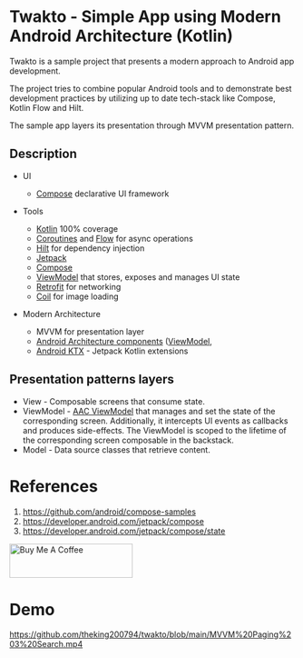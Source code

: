 # Twakto - Simple App using Modern Android Architecture (Kotlin)

Twakto is a sample project that presents a modern approach to Android app development.

The project tries to combine popular Android tools and to demonstrate best development practices by utilizing up to date tech-stack like Compose, Kotlin Flow and Hilt.

The sample app layers its presentation through MVVM presentation pattern.
## Description

* UI 
   * [Compose](https://developer.android.com/jetpack/compose) declarative UI framework

* Tools
    * [Kotlin](https://kotlinlang.org/) 100% coverage
    * [Coroutines](https://kotlinlang.org/docs/reference/coroutines-overview.html) and [Flow](https://developer.android.com/kotlin/flow) for async operations
    * [Hilt](https://developer.android.com/training/dependency-injection/hilt-android) for dependency injection
    * [Jetpack](https://developer.android.com/jetpack)
    * [Compose](https://developer.android.com/jetpack/compose) 
    * [ViewModel](https://developer.android.com/topic/libraries/architecture/viewmodel) that stores, exposes and manages UI state
    * [Retrofit](https://square.github.io/retrofit/) for networking
    * [Coil](https://github.com/coil-kt/coil) for image loading
    
* Modern Architecture
    * MVVM for presentation layer
    * [Android Architecture components](https://developer.android.com/topic/libraries/architecture) ([ViewModel](https://developer.android.com/topic/libraries/architecture/viewmodel), 
    * [Android KTX](https://developer.android.com/kotlin/ktx) - Jetpack Kotlin extensions

## Presentation patterns layers
* View - Composable screens that consume state.
* ViewModel - [AAC ViewModel](https://developer.android.com/topic/libraries/architecture/viewmodel) that manages and set the state of the corresponding screen. Additionally, it intercepts UI events as callbacks and produces side-effects. The ViewModel is scoped to the lifetime of the corresponding screen composable in the backstack.
* Model - Data source classes that retrieve content. 

# References
1. https://github.com/android/compose-samples
1. https://developer.android.com/jetpack/compose
1. https://developer.android.com/jetpack/compose/state


<a href="https://www.buymeacoffee.com/theking200794" target="_blank"><img src="https://cdn.buymeacoffee.com/buttons/v2/default-yellow.png" alt="Buy Me A Coffee" style="height: 60px !important;width: 217px !important;" ></a>

# Demo
https://github.com/theking200794/twakto/blob/main/MVVM%20Paging%203%20Search.mp4

